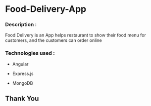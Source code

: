 # Food-Delivery-App

### Description :

Food Delivery is an App helps restaurant to show their food menu for customers, and the customers can order online

### Technologies used :

+ Angular

+ Express.js

+ MongoDB

## Thank You
